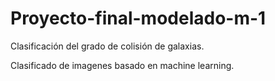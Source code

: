 # Proyecto-final-modelado-m-1
Clasificación del grado de colisión de galaxias.

Clasificado de imagenes basado en machine learning.

